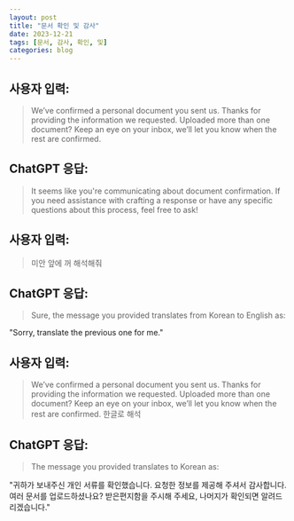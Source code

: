 ```yaml
---
layout: post
title: "문서 확인 및 감사"
date: 2023-12-21
tags: [문서, 감사, 확인, 및]
categories: blog
---
```


## 사용자 입력:
> We’ve confirmed a personal document you sent us.
Thanks for providing the information we requested.
Uploaded more than one document? Keep an eye on your inbox, we’ll let you know when the rest are confirmed.

## ChatGPT 응답:
> It seems like you're communicating about document confirmation. If you need assistance with crafting a response or have any specific questions about this process, feel free to ask!

## 사용자 입력:
> 미안 앞에 꺼 해석해줘

## ChatGPT 응답:
> Sure, the message you provided translates from Korean to English as:

"Sorry, translate the previous one for me."

## 사용자 입력:
> We’ve confirmed a personal document you sent us.
Thanks for providing the information we requested.
Uploaded more than one document? Keep an eye on your inbox, we’ll let you know when the rest are confirmed. 한글로 해석

## ChatGPT 응답:
> The message you provided translates to Korean as:

"귀하가 보내주신 개인 서류를 확인했습니다.
요청한 정보를 제공해 주셔서 감사합니다.
여러 문서를 업로드하셨나요? 받은편지함을 주시해 주세요, 나머지가 확인되면 알려드리겠습니다."

